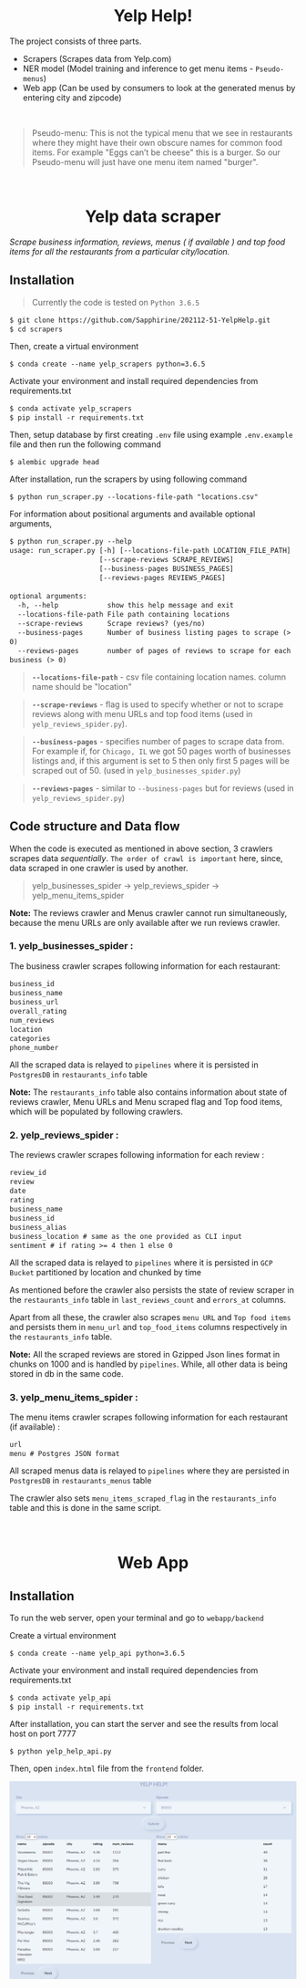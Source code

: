 <div align="center">

# Yelp Help!

</div>

The project consists of three parts.
- Scrapers (Scrapes data from Yelp.com) 
- NER model (Model training and inference to get menu items - `Pseudo-menus`)
- Web app (Can be used by consumers to look at the generated menus by entering city and zipcode)

<br>

> Pseudo-menu: This is not the typical menu that we see in restaurants where they might have their own obscure names for common food items. For example "Eggs can’t be cheese" this is a burger. So our Pseudo-menu will just have one menu item named "burger".

<br>

<div align="center">

# Yelp data scraper 
</div>

_*Scrape business information, reviews, menus ( if available ) and top food items for all the restaurants from a particular city/location.*_

## Installation
> Currently the code is tested on `Python 3.6.5`

``` console
$ git clone https://github.com/Sapphirine/202112-51-YelpHelp.git
$ cd scrapers
```

Then, create a virtual environment

``` console
$ conda create --name yelp_scrapers python=3.6.5
```

Activate your environment and install required dependencies from requirements.txt

``` console
$ conda activate yelp_scrapers
$ pip install -r requirements.txt
```

Then, setup database by first creating `.env` file using example `.env.example` file and then run the following command

``` console
$ alembic upgrade head
```

After installation, run the scrapers by using following command

``` console
$ python run_scraper.py --locations-file-path "locations.csv"
```

For information about positional arguments and available optional arguments,

``` console
$ python run_scraper.py --help
usage: run_scraper.py [-h] [--locations-file-path LOCATION_FILE_PATH]
                      [--scrape-reviews SCRAPE_REVIEWS]
                      [--business-pages BUSINESS_PAGES]
                      [--reviews-pages REVIEWS_PAGES]

optional arguments:
  -h, --help            show this help message and exit
  --locations-file-path File path containing locations 
  --scrape-reviews      Scrape reviews? (yes/no)
  --business-pages      Number of business listing pages to scrape (> 0)
  --reviews-pages       number of pages of reviews to scrape for each business (> 0)
```
>__`--locations-file-path`__ - csv file containing location names. column name should be "location"

>__`--scrape-reviews`__ - flag is used to specify whether or not to scrape reviews along with menu URLs and top food items (used in `yelp_reviews_spider.py`).

>__`--business-pages`__ - specifies number of pages to scrape data from. For example if, for `Chicago, IL` we got 50 pages worth of businesses listings and, if this argument is set to 5 then only first 5 pages will be scraped out of 50. (used in `yelp_businesses_spider.py`)  

>__`--reviews-pages`__ - similar to `--business-pages` but for reviews (used in `yelp_reviews_spider.py`)  


## Code structure and Data flow

When the code is executed as mentioned in above section, 3 crawlers scrapes data _*sequentially*_. `The order of crawl is important` here, since, data scraped in one crawler is used by another.

>yelp_businesses_spider &#8594; yelp_reviews_spider &#8594; yelp_menu_items_spider

__Note:__ The reviews crawler and Menus crawler cannot run simultaneously, because the menu URLs are only available after we run reviews crawler.  

### __1. yelp_businesses_spider__ :

The business crawler scrapes following information for each restaurant:
    
    business_id 
    business_name 
    business_url 
    overall_rating 
    num_reviews 
    location 
    categories
    phone_number

All the scraped data is relayed to `pipelines` where it is persisted in `PostgresDB` in `restaurants_info` table

__Note:__ The `restaurants_info` table also contains information about state of reviews crawler, Menu URLs and Menu scraped flag and Top food items, which will be populated by following crawlers.

### __2. yelp_reviews_spider__ :

The reviews crawler scrapes following information for each review :
    
    review_id 
    review 
    date 
    rating 
    business_name 
    business_id 
    business_alias
    business_location # same as the one provided as CLI input
    sentiment # if rating >= 4 then 1 else 0

All the scraped data is relayed to `pipelines` where it is persisted in `GCP Bucket` partitioned by location and chunked by time

As mentioned before the crawler also persists the state of review scraper in the `restaurants_info` table in `last_reviews_count` and `errors_at` columns.

Apart from all these, the crawler also scrapes `menu URL` and `Top food items` and persists them in `menu_url` and `top_food_items` columns respectively in the `restaurants_info` table.

__Note:__ All the scraped reviews are stored in Gzipped Json lines format in chunks on 1000 and is handled by `pipelines`. While, all other data is being stored in db in the same code.


### __3. yelp_menu_items_spider__ :

The menu items crawler scrapes following information for each restaurant (if available) :
    
    url 
    menu # Postgres JSON format

All scraped menus data is relayed to `pipelines` where they are persisted in `PostgresDB` in `restaurants_menus` table

The crawler also sets `menu_items_scraped_flag` in the `restaurants_info` table and this is done in the same script.


<br>

<div align="center">

# Web App
</div>

## Installation
To run the web server, open your terminal and go to `webapp/backend`

Create a virtual environment

``` console
$ conda create --name yelp_api python=3.6.5
```

Activate your environment and install required dependencies from requirements.txt

``` console
$ conda activate yelp_api
$ pip install -r requirements.txt
```

After installation, you can start the server and see the results from local host on port 7777

``` console
$ python yelp_help_api.py
```
Then, open `index.html` file from the `frontend` folder.

![Web app](images/Demo_website.png)

